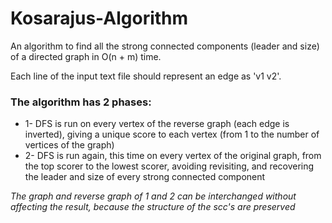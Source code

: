 # Kosarajus-Algorithm
An algorithm to find all the strong connected components (leader and size) of a directed graph in O(n + m) time.

Each line of the input text file should represent an edge as 'v1 v2'.

### The algorithm has 2 phases:
-  1- DFS is run on every vertex of the reverse graph (each edge is inverted), giving a unique score to each vertex (from 1 to the number of vertices of the graph)
-  2- DFS is run again, this time on every vertex of the original graph, from the top scorer to the lowest scorer, avoiding revisiting, and recovering the
  leader and size of every strong connected component

*The graph and reverse graph of 1 and 2 can be interchanged without affecting the result, because the structure of the scc's are preserved*
